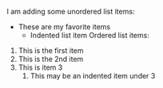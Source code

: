 I am adding some unordered list items:
- These are my favorite items
  - Indented list item
Ordered list items:
1. This is the first item
2. This is the 2nd item
3. This is item 3
   1. This may be an indented item under 3
